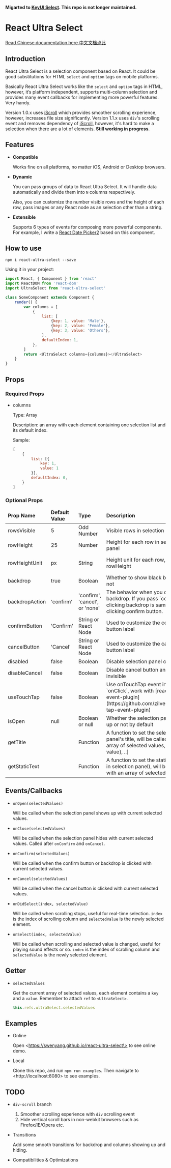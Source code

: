 **Migarted to [KeyUI Select](https://palifeh5.github.io/key-ui/#/api/select). This repo is not longer maintained.**

# React Ultra Select

[Read Chinese documentation here 中文文档点此](https://github.com/swenyang/react-ultra-select/blob/master/README_zh-cn.md)

## Introduction

React Ultra Select is a selection component based on React. It could be good substitutions for HTML `select` and `option` tags on mobile platforms.

Basically React Ultra Select works like the `select` and `option` tags in HTML, however, it’s platform independent, supports multi-column selection and provides many event callbacks for implementing more powerful features. Very handy.

Version 1.0.x uses [iScroll](http://iscrolljs.com/) which provides smoother scrolling experience, however, increases file size significantly.
Version 1.1.x uses `div`'s scrolling event and removes dependency of [iScroll](http://iscrolljs.com/), however, it's hard to make a selection when there are a lot of elements. **Still working in progress**.

## Features

- **Compatible**

	Works fine on all platforms, no matter iOS, Android or Desktop browsers.

- **Dynamic**

	You can pass groups of data to React Ultra Select. It will handle data automatically and divide them into `N` columns respectively.

	Also, you can customize the number visible rows and the height of each row, pass images or any React node as an selection other than a string.

- **Extensible**

	Supports 6 types of events for composing more powerful components. For example, I write a [React Date Picker](#)[2](#) based on this component.

## How to use

```  
npm i react-ultra-select --save
```

Using it in your project:
```js
import React, { Component } from 'react'
import ReactDOM from 'react-dom'
import UltraSelect from 'react-ultra-select'

class SomeComponent extends Component {
	render() {
	    var columns = [
            {
                list: [
                    {key: 1, value: 'Male'},
                    {key: 2, value: 'Female'},
                    {key: 3, value: 'Others'},
                ],
                defaultIndex: 1,
            },
        ]
		return <UltraSelect columns={columns}></UltraSelect>
	}
}
```

## Props

### Required Props

- columns

	Type: Array

	Description: an array with each element containing one selection list and its default index.

	Sample:

	```js
	[
	    {
	        list: [{
	            key: 1,
	            value: 1
	        }],
	        defaultIndex: 0,
	    }
	]
	```

### Optional Props

<table>
    <thead>
        <tr>
            <td><b>Prop Name</b></td>
            <td><b>Default Value</b></td>
            <td><b>Type</b></td>
            <td><b>Description</b></td>
            <td><b>Sample</b></td>
        </tr>
    </thead>
    <tbody>
        <tr>
            <td>rowsVisible</td>
            <td>5</td>
            <td>Odd Number</td>
            <td>Visible rows in selection panel</td>
            <td>3, 5, 7, 9 etc.</td>
        </tr>
        <tr>
            <td>rowHeight</td>
            <td>25</td>
            <td>Number</td>
            <td>Height for each row in selection panel</td>
            <td></td>
        </tr>
        <tr>
            <td>rowHeightUnit</td>
            <td>px</td>
            <td>String</td>
            <td>Height unit for each row, works with rowHeight</td>
            <td>px, em, rem etc.</td>
        </tr>
        <tr>
            <td>backdrop</td>
            <td>true</td>
            <td>Boolean</td>
            <td>Whether to show black backdrop or not</td>
            <td></td>
        </tr>
        <tr>
            <td>backdropAction</td>
            <td>'confirm'</td>
            <td>'confirm', 'cancel', or 'none'</td>
            <td>The behavior when you click on the backdrop. If you pass `confirm`, clicking backdrop is same as clicking confirm button.</td>
            <td></td>
        </tr>
        <tr>
            <td>confirmButton</td>
            <td>'Confirm'</td>
            <td>String or React Node</td>
            <td>Used to customize the confirm button label</td>
            <td></td>
        </tr>
        <tr>
            <td>cancelButton</td>
            <td>'Cancel'</td>
            <td>String or React Node</td>
            <td>Used to customize the cancel button label</td>
            <td></td>
        </tr>
        <tr>
            <td>disabled</td>
            <td>false</td>
            <td>Boolean</td>
            <td>Disable selection panel or not</td>
            <td></td>
        </tr>
        <tr>
            <td>disableCancel</td>
            <td>false</td>
            <td>Boolean</td>
            <td>Disable cancel button and make it invisible</td>
            <td></td>
        </tr>
        <tr>
            <td>useTouchTap</td>
            <td>false</td>
            <td>Boolean</td>
            <td>Use onTouchTap event instead of `onClick`, work with [react-tap-event-plugin](https://github.com/zilverline/react-tap-event-plugin)</td>
            <td></td>
        </tr>
        <tr>
            <td>isOpen</td>
            <td>null</td>
            <td>Boolean or null</td>
            <td>Whether the selection panel shows up or not by default</td>
            <td></td>
        </tr>
        <tr>
            <td>getTitle</td>
            <td></td>
            <td>Function</td>
            <td>A function to set the selection panel's title, will be called with an array of selected values, i.e. [{key, value}, ..]</td>
            <td></td>
        </tr>
        <tr>
            <td>getStaticText</td>
            <td></td>
            <td>Function</td>
            <td>A function to set the static text (not in selection panel), will be called with an array of selected values</td>
            <td></td>
        </tr>
    </tbody>
</table>

## Events/Callbacks

- `onOpen(selectedValues)`

	Will be called when the selection panel shows up with current selected values.

- `onClose(selectedValues)`

	Will be called when the selection panel hides with current selected values. Called after `onConfirm` and `onCancel`.

- `onConfirm(selectedValues)`

	Will be called when the confirm button or backdrop is clicked with current selected values.

- `onCancel(selectedValues)`

	Will be called when the cancel button is clicked with current selected values.

- `onDidSelect(index, selectedValue)`

	Will be called when scrolling stops, useful for real-time selection. `index` is the index of scrolling column and `selectedValue` is the newly selected element.

- `onSelect(index, selectedValue)`

	Will be called when scrolling and selected value is changed, useful for playing sound effects or so. `index` is the index of scrolling column and `selectedValue` is the newly selected element.

## Getter

- `selectedValues`

	Get the current array of selected values, each element contains a `key` and a `value`. Remember to attach `ref` to `<UltraSelect>`.

	```js
	this.refs.ultraSelect.selectedValues
	```

## Examples

- Online

	Open \<https://swenyang.github.io/react-ultra-select\> to see online demo.

- Local

	Clone this repo, and run `npm run examples`. Then navigate to \<http://localhost:8080\> to see examples.

## TODO

- `div-scroll` branch

	1. Smoother scrolling experience with `div` scrolling event
	2. Hide vertical scroll bars in non-webkit browsers such as Firefox/IE/Opera etc.

- Transitions

	Add some smooth transitions for backdrop and columns showing up and hiding.

- Compatibilities & Optimizations


